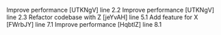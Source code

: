 Improve performance [UTKNgV] line 2.2
Improve performance [UTKNgV] line 2.3
Refactor codebase with Z [jeYvAH] line 5.1
Add feature for X [FWrbJY] line 7.1
Improve performance [HqbtlZ] line 8.1
